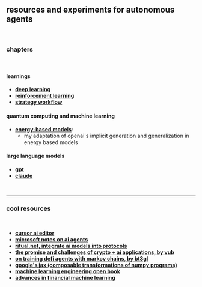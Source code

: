 ## resources and experiments for autonomous agents
 
 <br>

### chapters

<br>

#### learnings

* **[deep learning](agents/deep_learning.md)**
* **[reinforcement learning](agents/reinforcement_learning.md)**
* **[strategy workflow](agents/strategy_workflow)**

#### quantum computing and machine learning

* **[energy-based models](EBMs)**:
  * my adaptation of openai's implicit generation and generalization in energy based models

#### large language models

* **[gpt](GPT)**
* **[claude](claude)**

<br>

----

### cool resources

<br>

* **[cursor ai editor](https://www.cursor.com/)**
* **[microsoft notes on ai agents](https://github.com/microsoft/generative-ai-for-beginners/tree/main/17-ai-agents)**
* **[ritual.net, integrate ai models into protocols](https://ritual.net/)**
* **[the promise and challenges of crypto + ai applications, by vub](https://vitalik.eth.limo/general/2024/01/30/cryptoai.html)**
* **[on training defi agents with markov chains, by bt3gl](https://mirror.xyz/go-outside.eth/DKaWYobU7q3EvZw8x01J7uEmF_E8PfNN27j0VgxQhNQ)**
* **[google's jax (composable transformations of numpy programs)](https://github.com/google/jax)**
* **[machine learning engineering open book](https://github.com/stas00/ml-engineering)**
* **[advances in financial machine learning](books/advances_in_financial_machine_learning.pdf)**
